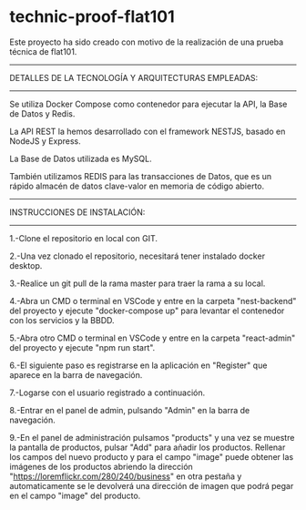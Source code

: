 # technic-proof-flat101

Este proyecto ha sido creado con motivo de la realización de una prueba técnica de flat101.

********************************************************
 DETALLES DE LA TECNOLOGÍA Y ARQUITECTURAS EMPLEADAS: 
********************************************************

Se utiliza Docker Compose como contenedor para ejecutar la API, la Base de Datos y Redis.

La API REST la hemos desarrollado con el framework NESTJS, basado en NodeJS y Express.

La Base de Datos utilizada es MySQL.

También utilizamos REDIS para las transacciones de Datos, que es un rápido almacén de datos clave-valor en memoria de código abierto.

*********************************
 INSTRUCCIONES DE INSTALACIÓN: 
*********************************

1.-Clone el repositorio en local con GIT.

2.-Una vez clonado el repositorio, necesitará tener instalado docker desktop.

3.-Realice un git pull de la rama master para traer la rama a su local.

4.-Abra un CMD o terminal en VSCode y entre en la carpeta "nest-backend" del proyecto y ejecute "docker-compose up" para levantar el contenedor con los servicios y la BBDD.

5.-Abra otro CMD o terminal en VSCode y entre en la carpeta "react-admin" del proyecto y ejecute "npm run start".

6.-El siguiente paso es registrarse en la aplicación en "Register" que aparece en la barra de navegación.

7.-Logarse con el usuario registrado a continuación.

8.-Entrar en el panel de admin, pulsando "Admin" en la barra de navegación.

9.-En el panel de administración pulsamos "products" y una vez se muestre la pantalla de productos, pulsar "Add" para añadir los productos. Rellenar los campos del nuevo producto y para el campo "image" puede obtener las imágenes de los productos abriendo la dirección "https://loremflickr.com/280/240/business" en otra pestaña y automaticamente se le devolverá una dirección de imagen que podrá pegar en el campo "image" del producto.